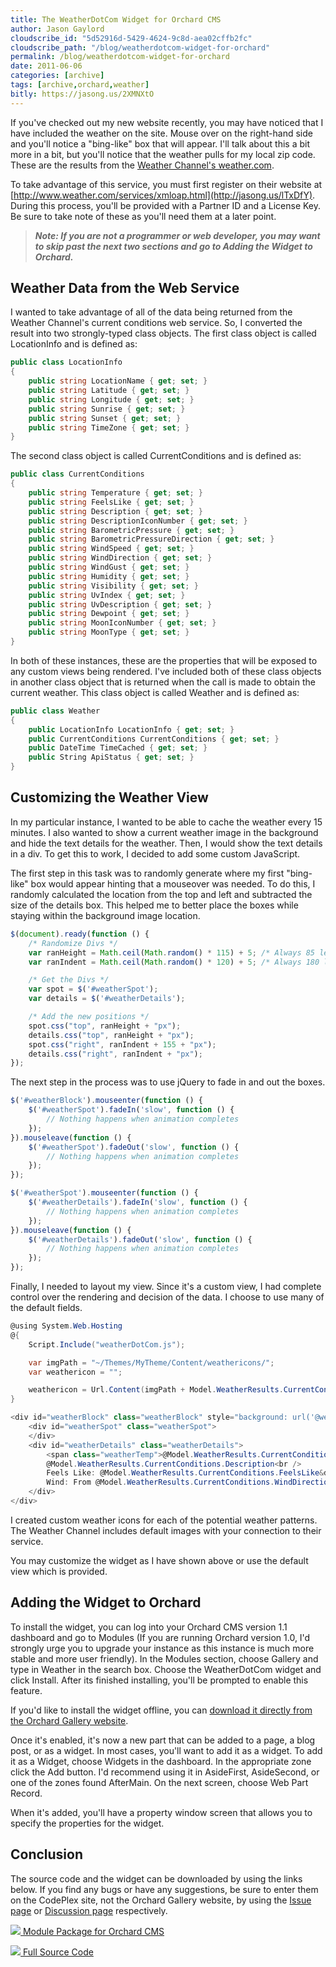 ```yaml
---
title: The WeatherDotCom Widget for Orchard CMS
author: Jason Gaylord
cloudscribe_id: "5d52916d-5429-4624-9c8d-aea02cffb2fc"
cloudscribe_path: "/blog/weatherdotcom-widget-for-orchard"
permalink: /blog/weatherdotcom-widget-for-orchard
date: 2011-06-06
categories: [archive]
tags: [archive,orchard,weather]
bitly: https://jasong.us/2XMNXtO
---
```


If you've checked out my new website recently, you may have noticed that I have included the weather on the site. Mouse over on the right-hand side and you'll notice a "bing-like" box that will appear. I'll talk about this a bit more in a bit, but you'll notice that the weather pulls for my local zip code. These are the results from the [Weather Channel's weather.com](https://jasong.us/2LcSmAl).

To take advantage of this service, you must first register on their website at [http://www.weather.com/services/xmloap.html](http://jasong.us/lTxDfY). During this process, you'll be provided with a Partner ID and a License Key. Be sure to take note of these as you'll need them at a later point.

> ***<span color="#666666" style="color: rgb(102, 102, 102);">Note: If you are not a programmer or web developer, you may want to skip past the next two sections and go to Adding the Widget to Orchard.</span>***

## Weather Data from the Web Service
I wanted to take advantage of all of the data being returned from the Weather Channel's current conditions web service. So, I converted the result into two strongly-typed class objects. The first class object is called LocationInfo and is defined as:

```csharp
public class LocationInfo
{
    public string LocationName { get; set; }
    public string Latitude { get; set; }
    public string Longitude { get; set; }
    public string Sunrise { get; set; }
    public string Sunset { get; set; }
    public string TimeZone { get; set; }
}
```

The second class object is called CurrentConditions and is defined as:

```csharp
public class CurrentConditions
{
    public string Temperature { get; set; }
    public string FeelsLike { get; set; }
    public string Description { get; set; }
    public string DescriptionIconNumber { get; set; }
    public string BarometricPressure { get; set; }
    public string BarometricPressureDirection { get; set; }
    public string WindSpeed { get; set; }
    public string WindDirection { get; set; }
    public string WindGust { get; set; }
    public string Humidity { get; set; }
    public string Visibility { get; set; }
    public string UvIndex { get; set; }
    public string UvDescription { get; set; }
    public string Dewpoint { get; set; }
    public string MoonIconNumber { get; set; }
    public string MoonType { get; set; }
}
```

In both of these instances, these are the properties that will be exposed to any custom views being rendered. I've included both of these class objects in another class object that is returned when the call is made to obtain the current weather. This class object is called Weather and is defined as:

```csharp
public class Weather
{        
    public LocationInfo LocationInfo { get; set; }
    public CurrentConditions CurrentConditions { get; set; }
    public DateTime TimeCached { get; set; }
    public String ApiStatus { get; set; }
}
```

## Customizing the Weather View
In my particular instance, I wanted to be able to cache the weather every 15 minutes. I also wanted to show a current weather image in the background and hide the text details for the weather. Then, I would show the text details in a div. To get this to work, I decided to add some custom JavaScript.

The first step in this task was to randomly generate where my first "bing-like" box would appear hinting that a mouseover was needed. To do this, I randomly calculated the location from the top and left and subtracted the size of the details box. This helped me to better place the boxes while staying within the background image location.

```javascript
$(document).ready(function () {
    /* Randomize Divs */
    var ranHeight = Math.ceil(Math.random() * 115) + 5; /* Always 85 less than height */
    var ranIndent = Math.ceil(Math.random() * 120) + 5; /* Always 180 less than height */

    /* Get the Divs */
    var spot = $('#weatherSpot');
    var details = $('#weatherDetails');

    /* Add the new positions */
    spot.css("top", ranHeight + "px");
    details.css("top", ranHeight + "px");
    spot.css("right", ranIndent + 155 + "px");
    details.css("right", ranIndent + "px");
});
```

The next step in the process was to use jQuery to fade in and out the boxes.

```javascript
$('#weatherBlock').mouseenter(function () {
    $('#weatherSpot').fadeIn('slow', function () {
        // Nothing happens when animation completes
    });
}).mouseleave(function () {
    $('#weatherSpot').fadeOut('slow', function () {
        // Nothing happens when animation completes
    });
});

$('#weatherSpot').mouseenter(function () {
    $('#weatherDetails').fadeIn('slow', function () {
        // Nothing happens when animation completes
    });
}).mouseleave(function () {
    $('#weatherDetails').fadeOut('slow', function () {
        // Nothing happens when animation completes
    });
});
```

Finally, I needed to layout my view. Since it's a custom view, I had complete control over the rendering and decision of the data. I choose to use many of the default fields.

```csharp
@using System.Web.Hosting
@{
    Script.Include("weatherDotCom.js");

    var imgPath = "~/Themes/MyTheme/Content/weathericons/";
    var weathericon = "";

    weathericon = Url.Content(imgPath + Model.WeatherResults.CurrentConditions.DescriptionIconNumber + ".png");
}

<div id="weatherBlock" class="weatherBlock" style="background: url('@weathericon') no-repeat;">
    <div id="weatherSpot" class="weatherSpot">
    </div>
    <div id="weatherDetails" class="weatherDetails">
        <span class="weatherTemp">@Model.WeatherResults.CurrentConditions.Temperature&deg;F</span><br />
        @Model.WeatherResults.CurrentConditions.Description<br />
        Feels Like: @Model.WeatherResults.CurrentConditions.FeelsLike&deg;<br />
        Wind: From @Model.WeatherResults.CurrentConditions.WindDirection at @Model.WeatherResults.CurrentConditions.WindSpeed mph
    </div>
</div>
```

I created custom weather icons for each of the potential weather patterns. The Weather Channel includes default images with your connection to their service.

You may customize the widget as I have shown above or use the default view which is provided.

## Adding the Widget to Orchard
To install the widget, you can log into your Orchard CMS version 1.1 dashboard and go to Modules (If you are running Orchard version 1.0, I'd strongly urge you to upgrade your instance as this instance is much more stable and more user friendly). In the Modules section, choose Gallery and type in Weather in the search box. Choose the WeatherDotCom widget and click Install. After its finished installing, you'll be prompted to enable this feature.

If you'd like to install the widget offline, you can [download it directly from the Orchard Gallery website](http://jasong.us/kVwwY7).

Once it's enabled, it's now a new part that can be added to a page, a blog post, or as a widget. In most cases, you'll want to add it as a widget. To add it as a Widget, choose Widgets in the dashboard. In the appropriate zone click the Add button. I'd recommend using it in AsideFirst, AsideSecond, or one of the zones found AfterMain. On the next screen, choose Web Part Record.

When it's added, you'll have a property window screen that allows you to specify the properties for the widget.

## Conclusion
The source code and the widget can be downloaded by using the links below. If you find any bugs or have any suggestions, be sure to enter them on the CodePlex site, not the Orchard Gallery website, by using the [Issue page](http://jasong.us/jSK0CU) or [Discussion page](http://jasong.us/j2PCWf) respectively.

[![](http://jasong.us/jrk74Q) Module Package for Orchard CMS](http://jasong.us/iVgLrU "http://jasong.us/iVgLrU")

[![](http://jasong.us/jrk74Q) Full Source Code](http://jasong.us/mhsING "http://jasong.us/mhsING")